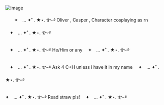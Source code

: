 


![image](https://github.com/user-attachments/assets/656f1a11-aa55-4fcc-af42-12315d59234b)


　　✦　... ✦˚ . ★⋆. ࿐࿔ Oliver , Casper , Character cosplaying as rn 　✦　... ✦˚ . ★⋆. ࿐࿔

　✦　... ✦˚ . ★⋆. ࿐࿔ He/Him or any 　✦　... ✦˚ . ★⋆. ࿐࿔

　✦　... ✦˚ . ★⋆. ࿐࿔ Ask 4 C+H unless i have it in my name 　✦　... ✦˚ . ★⋆. ࿐࿔

✦　... ✦˚ . ★⋆. ࿐࿔ Read straw pls! 　✦　... ✦˚ . ★⋆. ࿐࿔

